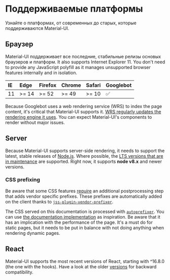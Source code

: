 # Поддерживаемые платформы

<p class="description">Узнайте о платформах, от современных до старых, которые поддерживаются Material-UI.</p>

## Браузер

Material-UI поддерживает все последние, стабильные релизы основых браузеров и платформ. It also supports Internet Explorer 11. You don't need to provide any JavaScript polyfill as it manages unsupported browser features internally and in isolation.

| IE | Edge  | Firefox | Chrome | Safari | Googlebot |
|:-- |:----- |:------- |:------ |:------ |:--------- |
| 11 | >= 14 | >= 52   | >= 49  | >= 10  | ✅         |


Because Googlebot uses a web rendering service (WRS) to index the page content, it's critical that Material-UI supports it. [WRS regularly updates the rendering engine it uses](https://webmasters.googleblog.com/2019/05/the-new-evergreen-googlebot.html). You can expect Material-UI's components to render without major issues.

## Server

Because Material-UI supports server-side rendering, it needs to support the latest, stable releases of [Node.js](https://github.com/nodejs/node). Where possible, the [LTS versions that are in maintenance](https://github.com/nodejs/Release#lts-schedule1) are supported. Right now, it supports **node v8.x** and newer versions.

### CSS prefixing

Be aware that some CSS features [require](https://github.com/cssinjs/jss/issues/279) an additional postprocessing step that adds vendor specific prefixes. These prefixes are automatically added on the client thanks to [`jss-plugin-vendor-prefixer`](https://www.npmjs.com/package/jss-plugin-vendor-prefixer).

The CSS served on this documentation is processed with [`autoprefixer`](https://www.npmjs.com/package/autoprefixer). You can use [the documentation implementation](https://github.com/mui-org/material-ui/blob/47aa5aeaec1d4ac2c08fd0e84277d6b91e497557/pages/_document.js#L123) as inspiration. Be aware that it has an implication with the performance of the page. It's a must do for static pages, but it needs to be put in balance with not doing anything when rendering dynamic pages.

## React

Material-UI supports the most recent versions of React, starting with ^16.8.0 (the one with the hooks). Have a look at the older [versions](/versions/) for backward compatibility.